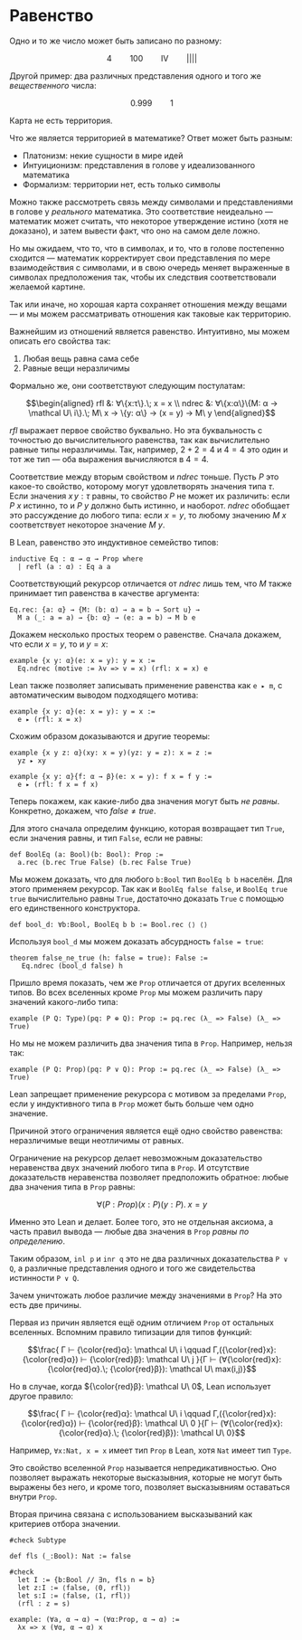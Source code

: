 # Равенство

Одно и то же число может быть записано по разному:

$$4 \qquad 100 \qquad \mathrm{IV} \qquad ||||$$

Другой пример: два различных представления одного и того же *вещественного* числа:

$$0.999 \qquad 1$$

Карта не есть территория.

Что же является территорией в математике? Ответ может быть разным:

- Платонизм: некие сущности в мире идей
- Интуиционизм: представления в голове у идеализованного математика
- Формализм: территории нет, есть только символы

Можно также рассмотреть связь между символами и представлениями в голове у *реального* математика. Это соответствие неидеально — математик может считать, что некоторое утверждение истино (хотя не доказано), и затем вывести факт, что оно на самом деле ложно.

Но мы ожидаем, что то, что в символах, и то, что в голове постепенно сходится — математик корректирует свои представления по мере взаимодействия с символами, и в свою очередь меняет выраженные в символах предположения так, чтобы их следствия соответствовали желаемой картине.

Так или иначе, но хорошая карта сохраняет отношения между вещами — и мы можем рассматривать отношения как таковые как территорию.

Важнейшим из отношений является равенство. Интуитивно, мы можем описать его свойства так:

1. Любая вещь равна сама себе
2. Равные вещи неразличимы

Формально же, они соответствуют следующим постулатам:

$$\begin{aligned}
rfl &: ∀\{x:τ\}.\; x = x \\
ndrec &: ∀\{x:α\}\{M: α → \mathcal U\ i\}.\; M\ x → \{y: α\} → (x = y) → M\ y
\end{aligned}$$

$rfl$ выражает первое свойство буквально. Но эта буквальность с точностью до вычислительного равенства, так как вычислительно равные типы неразличимы. Так, например, $2 + 2 = 4$ и $4 = 4$ это один и тот же тип — оба выражения вычисляются в $4 = 4$.

Соответствие между вторым свойством и $ndrec$ тоньше. Пусть $P$ это какое-то свойство, которому могут удовлетворять значения типа $τ$. Если значения $x\, y: τ$ равны, то свойство $P$ не может их различить: если $P\ x$ истинно, то и $P\ y$ должно быть истинно, и наоборот. $ndrec$ обобщает это рассуждение до любого типа: если $x = y$, то любому значению $M\ x$ соответствует некоторое значение $M\ y$.

В Lean, равенство это индуктивное семейство типов:

```lean
inductive Eq : α → α → Prop where
  | refl (a : α) : Eq a a
```

Соответствующий рекурсор отличается от $ndrec$ лишь тем, что $M$ также принимает тип равенства в качестве аргумента:

```
Eq.rec: {a: α} → {M: (b: α) → a = b → Sort u} →
  M a (_: a = a) → {b: α} → (e: a = b) → M b e
```

Докажем несколько простых теорем о равенстве. Сначала докажем, что если $x = y$, то и $y = x$:

```lean
example {x y: α}(e: x = y): y = x :=
  Eq.ndrec (motive := λv => v = x) (rfl: x = x) e
```

Lean также позволяет записывать применение равенства как `e ▸ m`, с автоматическим выводом подходящего мотива:

```lean
example {x y: α}(e: x = y): y = x :=
  e ▸ (rfl: x = x)
```

Схожим образом доказываются и другие теоремы:

```lean
example {x y z: α}(xy: x = y)(yz: y = z): x = z :=
  yz ▸ xy

example {x y: α}{f: α → β}(e: x = y): f x = f y :=
  e ▸ (rfl: f x = f x)
```

Теперь покажем, как какие-либо два значения могут быть *не равны*. Конкретно, докажем, что $false ≠ true$.

Для этого сначала определим функцию, которая возвращает тип `True`, если значения равны, и тип `False`, если не равны:

```lean
def BoolEq (a: Bool)(b: Bool): Prop :=
  a.rec (b.rec True False) (b.rec False True)
```

Мы можем доказать, что для любого `b:Bool` тип `BoolEq b b` населён. Для этого применяем рекурсор. Так как и `BoolEq false false`, и `BoolEq true true` вычислительно равны `True`, достаточно доказать `True` с помощью его единственного конструктора.

```lean
def bool_d: ∀b:Bool, BoolEq b b := Bool.rec ⟨⟩ ⟨⟩
```

Используя `bool_d` мы можем доказать абсурдность `false = true`:

```lean
theorem false_ne_true (h: false = true): False :=
   Eq.ndrec (bool_d false) h
```

Пришло время показать, чем же `Prop` отличается от других вселенных типов. Во всех вселенных кроме `Prop` мы можем различить пару значений какого-либо типа:

```lean
example (P Q: Type)(pq: P ⊕ Q): Prop := pq.rec (λ_ => False) (λ_ => True)
```

Но мы не можем различить два значения типа в `Prop`. Например, нельзя так:

```lean
example (P Q: Prop)(pq: P ∨ Q): Prop := pq.rec (λ_ => False) (λ_ => True)
```

Lean запрещает применение рекурсора с мотивом за пределами `Prop`, если у индуктивного типа в `Prop` может быть больше чем одно значение.

Причиной этого ограничения является ещё одно свойство равенства: неразличимые вещи неотличимы от равных.

Ограничение на рекурсор делает невозможным доказательство неравенства двух значений любого типа в `Prop`. И отсутствие доказательств неравенства позволяет предположить обратное: любые два значения типа в `Prop` равны:

$$∀(P:Prop)(x: P)(y:P).\; x = y$$

Именно это Lean и делает. Более того, это не отдельная аксиома, а часть правил вывода — любые два значения в `Prop` *равны по определению*.

Таким образом, `inl p` и `inr q` это не два различных доказательства `P ∨ Q`, а различные представления одного и того же свидетельства истинности `P ∨ Q`.

Зачем уничтожать любое различие между значениями в `Prop`? На это есть две причины.

Первая из причин является ещё одним отличием `Prop` от остальных вселенных. Вспомним правило типизации для типов функций:

$$\frac{
  Γ ⊢ {\color{red}α}: \mathcal U\ i \qquad
  Γ,({\color{red}x}: {\color{red}α}) ⊢ {\color{red}β}: \mathcal U\ j
}{Γ ⊢ (∀{\color{red}x}:{\color{red}α}.\; {\color{red}β}): \mathcal U\ max(i,j)}$$

Но в случае, когда ${\color{red}β}: \mathcal U\ 0$, Lean использует другое правило:

$$\frac{
  Γ ⊢ {\color{red}α}: \mathcal U\ i \qquad
  Γ,({\color{red}x}: {\color{red}α}) ⊢ {\color{red}β}: \mathcal U\ 0
}{Γ ⊢ (∀{\color{red}x}:{\color{red}α}.\; {\color{red}β}): \mathcal U\ 0}$$

Например, `∀x:Nat, x = x` имеет тип `Prop` в Lean, хотя `Nat` имеет тип `Type`.

Это свойство вселенной `Prop` называется непредикативностью. Оно позволяет выражать некоторые высказывния, которые не могут быть выражены без него, и кроме того, позволяет высказывниям оставаться внутри `Prop`.

Вторая причина связана с использованием высказываний как критериев отбора значении.

```lean
#check Subtype

def fls (_:Bool): Nat := false

#check
  let I := {b:Bool // ∃n, fls n = b}
  let z:I := ⟨false, ⟨0, rfl⟩⟩
  let s:I := ⟨false, ⟨1, rfl⟩⟩
  (rfl : z = s)
```

```lean
example: (∀a, α → α) → (∀α:Prop, α → α) :=
  λx => x (∀α, α → α) x
```
